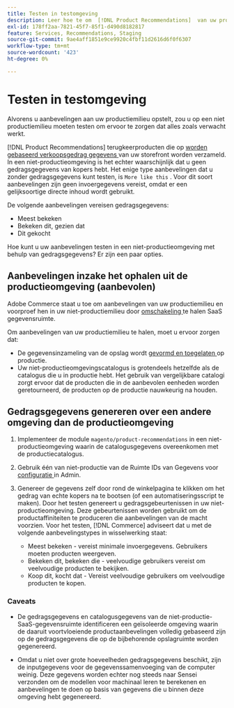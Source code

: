 ```yaml
---
title: Testen in testomgeving
description: Leer hoe te om  [!DNL Product Recommendations]  van uw productiemilieu in uw het opvoeren milieu voor testende doeleinden te gebruiken.
exl-id: 178ff2aa-7821-45f7-85f1-d490d8182817
feature: Services, Recommendations, Staging
source-git-commit: 9ae4aff1851e9ce9920c4fbf11d2616d6f0f6307
workflow-type: tm+mt
source-wordcount: '423'
ht-degree: 0%

---
```


# Testen in testomgeving

Alvorens u aanbevelingen aan uw productiemilieu opstelt, zou u op een niet productiemilieu moeten testen om ervoor te zorgen dat alles zoals verwacht werkt.

[!DNL Product Recommendations] terugkeerproducten die op [ worden gebaseerd verkoopsgedrag gegevens ](behavioral-data.md) van uw storefront worden verzameld. In een niet-productieomgeving is het echter waarschijnlijk dat u geen gedragsgegevens van kopers hebt. Het enige type aanbevelingen dat u zonder gedragsgegevens kunt testen, is `More like this` . Voor dit soort aanbevelingen zijn geen invoergegevens vereist, omdat er een gelijksoortige directe inhoud wordt gebruikt.

De volgende aanbevelingen vereisen gedragsgegevens:

- Meest bekeken
- Bekeken dit, gezien dat
- Dit gekocht

Hoe kunt u uw aanbevelingen testen in een niet-productieomgeving met behulp van gedragsgegevens? Er zijn een paar opties.

## Aanbevelingen inzake het ophalen uit de productieomgeving (aanbevolen)

Adobe Commerce staat u toe om aanbevelingen van uw productiemilieu en voorproef hen in uw niet-productiemilieu door [ omschakeling ](settings.md) te halen SaaS gegevensruimte.

Om aanbevelingen van uw productiemilieu te halen, moet u ervoor zorgen dat:

- De gegevensinzameling van de opslag wordt [ gevormd en toegelaten ](install-configure.md) op productie.
- Uw niet-productieomgevingscatalogus is grotendeels hetzelfde als de catalogus die u in productie hebt. Het gebruik van vergelijkbare catalogi zorgt ervoor dat de producten die in de aanbevolen eenheden worden geretourneerd, de producten op de productie nauwkeurig na houden.

## Gedragsgegevens genereren over een andere omgeving dan de productieomgeving

1. Implementeer de module `magento/product-recommendations` in een niet-productieomgeving waarin de catalogusgegevens overeenkomen met de productiecatalogus.

1. Gebruik één van niet-productie van de Ruimte IDs van Gegevens voor [ configuratie ](https://experienceleague.adobe.com/docs/commerce-admin/config/services/saas.html) in Admin.

1. Genereer de gegevens zelf door rond de winkelpagina te klikken om het gedrag van echte kopers na te bootsen (of een automatiseringsscript te maken). Door het testen genereert u gedragsgebeurtenissen in uw niet-productieomgeving. Deze gebeurtenissen worden gebruikt om de productaffiniteiten te produceren die aanbevelingen van de macht voorzien. Voor het testen, [!DNL Commerce] adviseert dat u met de volgende aanbevelingstypes in wisselwerking staat:

   - Meest bekeken - vereist minimale invoergegevens. Gebruikers moeten producten weergeven.
   - Bekeken dit, bekeken die - veelvoudige gebruikers vereist om veelvoudige producten te bekijken.
   - Koop dit, kocht dat - Vereist veelvoudige gebruikers om veelvoudige producten te kopen.

### Caveats

- De gedragsgegevens en catalogusgegevens van de niet-productie-SaaS-gegevensruimte identificeren een geïsoleerde omgeving waarin de daaruit voortvloeiende productaanbevelingen volledig gebaseerd zijn op de gedragsgegevens die op de bijbehorende opslagruimte worden gegenereerd.

- Omdat u niet over grote hoeveelheden gedragsgegevens beschikt, zijn de inputgegevens voor de gegevenssamenvoeging van de computer weinig. Deze gegevens worden echter nog steeds naar Sensei verzonden om de modellen voor machinaal leren te berekenen en aanbevelingen te doen op basis van gegevens die u binnen deze omgeving hebt gegenereerd.
